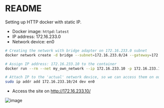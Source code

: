 # README
Setting up HTTP docker with static IP.

- Docker image: `httpd:latest`
- IP address: 172.16.233.0
- Network device: en0


```bash
# Creating the network with bridge adapter on 172.16.233.0 subnet
docker network create -d bridge --subnet=172.16.233.0/24 --gateway=172.16.233.1 my_own_network

# Assign IP address: 172.16.233.10 to the container
docker run --rm --net my_own_network --ip 172.16.233.10 -p 172.16.233.10:80:80 httpd:latest

# Attach IP to the 'actual' network device, so we can access them on our network
sudo ip addr add 172.16.233.10/24 dev en0
```

- Access the site on http://172.16.233.10/

![image](https://github.com/yosep-tenly/static-ip-docker-httpd/assets/41761997/d8630919-c276-49e0-b514-41ca6bcc3b1d)
